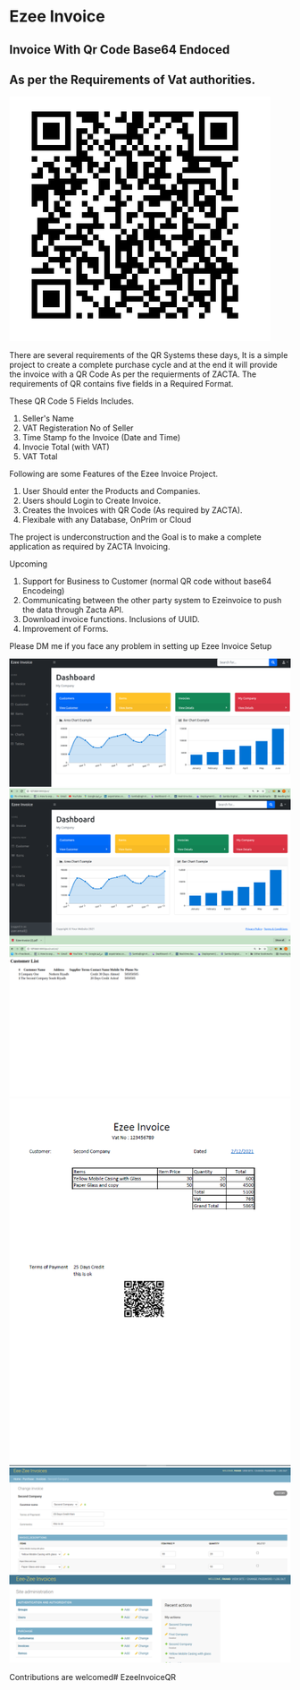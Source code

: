 # Ezee Invoice
## Invoice With Qr Code Base64 Endoced
## As per the Requirements of Vat authorities.


![image](Docs/Base64EncodedQR.png)

There are several requirements of the QR Systems these days, It is a simple project to create a complete purchase cycle and at the end it will provide the invoice with a QR Code As per the requierments of ZACTA. The requirements of QR contains five fields in a Required Format.


These QR Code 5 Fields Includes.

1. Seller's Name
2. VAT Registeration No of Seller
3. Time Stamp fo the Invoice (Date and Time)
4. Invocie Total (with VAT)
5. VAT Total

Following are some Features of the Ezee Invoice Project.

1. User Should enter the Products and Companies.
2. Users should Login to Create Invoice.
3. Creates the Invoices with QR Code (As required by ZACTA).
4. Flexibale with any Database, OnPrim or Cloud

The project is underconstruction and the Goal is to make a complete application as required by ZACTA Invoicing.


Upcoming

1. Support for Business to Customer (normal QR code without base64 Encodeing)
2. Communicating between the other party system to Ezeinvoice to push the data through Zacta API.
3. Download invoice functions. Inclusions of UUID.
4. Improvement of Forms. 

Please DM me if you face any problem in setting up Ezee Invoice Setup

![image](Docs/Dashboared.png)
![image](Docs/DownloadPDFInvoice.png)
![image](Docs/CustomerList.png)
![image](Docs/B2B_Invoice.PNG)
![image](Docs/Add_invoices.png)
![image](Docs/showtables.png)

Contributions are welcomed# EzeeInvoiceQR

